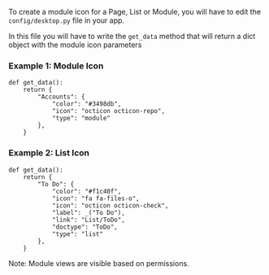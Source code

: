 To create a module icon for a Page, List or Module, you will have to edit the `config/desktop.py` file in your app.

In this file you will have to write the `get_data` method that will return a dict object with the module icon parameters

### Example 1: Module Icon

	def get_data():
		return {
			"Accounts": {
				"color": "#3498db",
				"icon": "octicon octicon-repo",
				"type": "module"
			},
		}

### Example 2: List Icon

	def get_data():
		return {
			"To Do": {
				"color": "#f1c40f",
				"icon": "fa fa-files-o",
				"icon": "octicon octicon-check",
				"label": _("To Do"),
				"link": "List/ToDo",
				"doctype": "ToDo",
				"type": "list"
			},
		}


Note: Module views are visible based on permissions.

<!-- markdown -->
